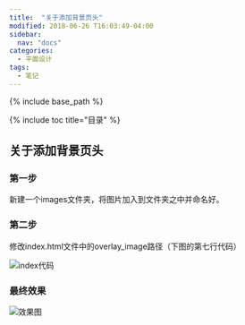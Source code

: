 ```yaml
---
title:  "关于添加背景页头"
modified: 2018-06-26 T16:03:49-04:00
sidebar:
  nav: "docs"
categories: 
  - 平面设计
tags:
  - 笔记
---
```


{% include base_path %}

{% include toc title="目录" %}


## 关于添加背景页头

### 第一步

新建一个images文件夹，将图片加入到文件夹之中并命名好。

### 第二步

修改index.html文件中的overlay_image路径（下图的第七行代码）

![index代码]({{site.url}}{{site.baseurl}}/images/index代码.png)

### 最终效果
![效果图]({{site.url}}{{site.baseurl}}/images/效果图.png)
